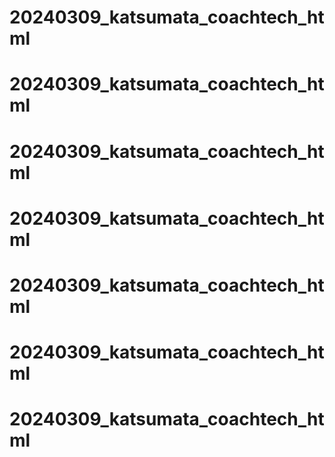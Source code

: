 # 20240309_katsumata_coachtech_html
# 20240309_katsumata_coachtech_html
# 20240309_katsumata_coachtech_html
# 20240309_katsumata_coachtech_html
# 20240309_katsumata_coachtech_html
# 20240309_katsumata_coachtech_html
# 20240309_katsumata_coachtech_html
